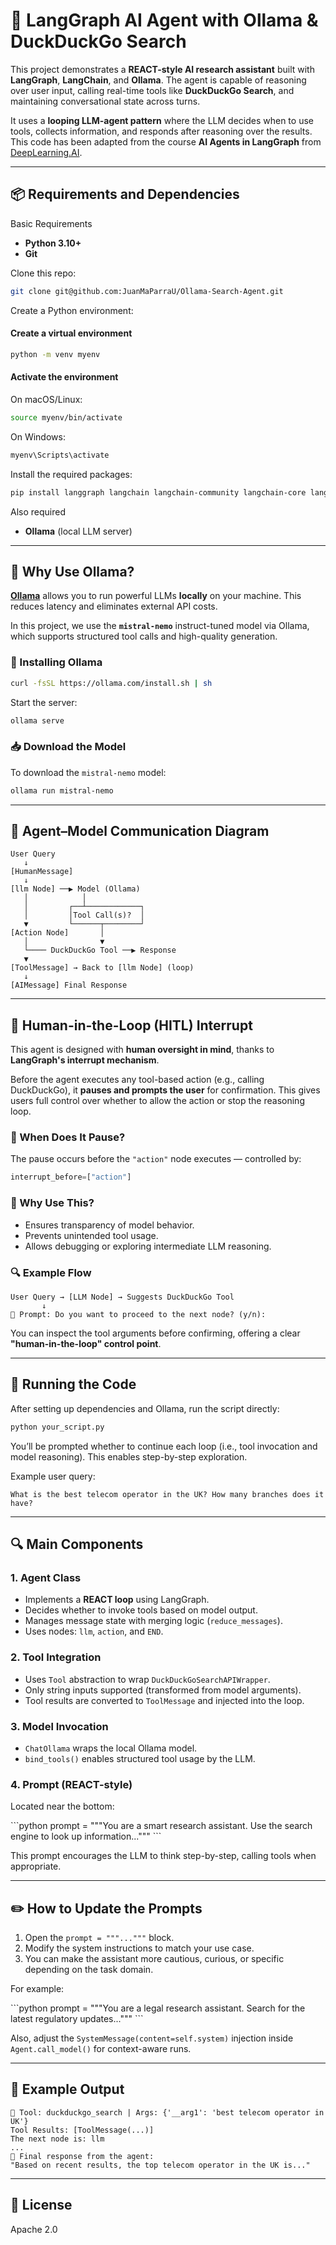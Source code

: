 
# 🧠 LangGraph AI Agent with Ollama & DuckDuckGo Search

This project demonstrates a **REACT-style AI research assistant** built with **LangGraph**, **LangChain**, and **Ollama**. The agent is capable of reasoning over user input, calling real-time tools like **DuckDuckGo Search**, and maintaining conversational state across turns.

It uses a **looping LLM-agent pattern** where the LLM decides when to use tools, collects information, and responds after reasoning over the results. This code has been adapted from the course **AI Agents in LangGraph** from [DeepLearning.AI](https://learn.deeplearning.ai/courses/ai-agents-in-langgraph/lesson/qyrpc/introduction).

---

## 📦 Requirements and Dependencies

Basic Requirements
- **Python 3.10+**
- **Git**

Clone this repo:
```bash
git clone git@github.com:JuanMaParraU/Ollama-Search-Agent.git
```

Create a Python environment:
#### Create a virtual environment
```bash
python -m venv myenv
```
#### Activate the environment
On macOS/Linux:
```bash
source myenv/bin/activate
```

On Windows:
```bash
myenv\Scripts\activate
````

Install the required packages:

```bash
pip install langgraph langchain langchain-community langchain-core langchain-ollama duckduckgo-search
```

Also required
- **Ollama** (local LLM server)

---

## 🦙 Why Use Ollama?

[**Ollama**](https://ollama.com) allows you to run powerful LLMs **locally** on your machine. This reduces latency and eliminates external API costs.

In this project, we use the **`mistral-nemo`** instruct-tuned model via Ollama, which supports structured tool calls and high-quality generation.

### 🔧 Installing Ollama

```bash
curl -fsSL https://ollama.com/install.sh | sh
```

Start the server:

```bash
ollama serve
```

### 📥 Download the Model

To download the `mistral-nemo` model:

```bash
ollama run mistral-nemo
```

---

## 🔄 Agent–Model Communication Diagram

```plaintext
User Query
   ↓
[HumanMessage]
   ↓
[llm Node] ──▶ Model (Ollama)
   │            │
   │         ┌──┴────────────┐
   │         │Tool Call(s)?  │
   ▼         └──────┬────────┘
[Action Node]       │
   │                ▼
   └──── DuckDuckGo Tool ──▶ Response
   ▼
[ToolMessage] → Back to [llm Node] (loop)
   ↓
[AIMessage] Final Response
```

---

## 👤 Human-in-the-Loop (HITL) Interrupt

This agent is designed with **human oversight in mind**, thanks to **LangGraph's interrupt mechanism**.

Before the agent executes any tool-based action (e.g., calling DuckDuckGo), it **pauses and prompts the user** for confirmation. This gives users full control over whether to allow the action or stop the reasoning loop.

### 🔄 When Does It Pause?

The pause occurs before the `"action"` node executes — controlled by:

```python
interrupt_before=["action"]
```

### 🧠 Why Use This?

- Ensures transparency of model behavior.
- Prevents unintended tool usage.
- Allows debugging or exploring intermediate LLM reasoning.

### 🔍 Example Flow

```
User Query → [LLM Node] → Suggests DuckDuckGo Tool
       ↓
🛑 Prompt: Do you want to proceed to the next node? (y/n):
```

You can inspect the tool arguments before confirming, offering a clear **"human-in-the-loop" control point**.

---

## 🚀 Running the Code

After setting up dependencies and Ollama, run the script directly:

```bash
python your_script.py
```

You’ll be prompted whether to continue each loop (i.e., tool invocation and model reasoning). This enables step-by-step exploration.

Example user query:
```
What is the best telecom operator in the UK? How many branches does it have?
```

---

## 🔍 Main Components

### 1. **Agent Class**

- Implements a **REACT loop** using LangGraph.
- Decides whether to invoke tools based on model output.
- Manages message state with merging logic (`reduce_messages`).
- Uses nodes: `llm`, `action`, and `END`.

### 2. **Tool Integration**

- Uses `Tool` abstraction to wrap `DuckDuckGoSearchAPIWrapper`.
- Only string inputs supported (transformed from model arguments).
- Tool results are converted to `ToolMessage` and injected into the loop.

### 3. **Model Invocation**

- `ChatOllama` wraps the local Ollama model.
- `bind_tools()` enables structured tool usage by the LLM.

### 4. **Prompt (REACT-style)**

Located near the bottom:

\`\`\`python
prompt = """You are a smart research assistant. Use the search engine to look up information..."""
\`\`\`

This prompt encourages the LLM to think step-by-step, calling tools when appropriate.

---

## ✏️ How to Update the Prompts

1. Open the `prompt = """..."""` block.
2. Modify the system instructions to match your use case.
3. You can make the assistant more cautious, curious, or specific depending on the task domain.

For example:

\`\`\`python
prompt = """You are a legal research assistant. Search for the latest regulatory updates..."""
\`\`\`

Also, adjust the `SystemMessage(content=self.system)` injection inside `Agent.call_model()` for context-aware runs.

---

## 🧪 Example Output

```
🔧 Tool: duckduckgo_search | Args: {'__arg1': 'best telecom operator in UK'}
Tool Results: [ToolMessage(...)]
The next node is: llm
...
🧠 Final response from the agent:
"Based on recent results, the top telecom operator in the UK is..."
```

---

## 🧾 License

Apache 2.0 

